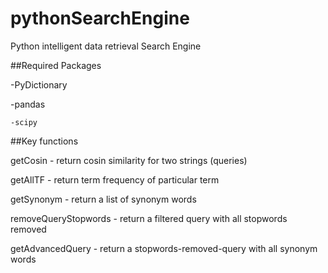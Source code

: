 # pythonSearchEngine
Python intelligent data retrieval Search Engine 


##Required Packages

-PyDictionary

-pandas

`-scipy`


##Key functions

getCosin - return cosin similarity for two strings (queries)

getAllTF - return term frequency of particular term

getSynonym - return a list of synonym words

removeQueryStopwords - return a filtered query with all stopwords removed

getAdvancedQuery - return a stopwords-removed-query with all synonym words



